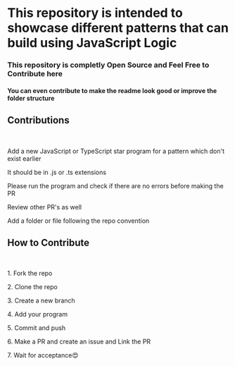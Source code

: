 <h1>This repository is intended to showcase different patterns that can build using JavaScript Logic


<br>


<h3> This repository is completly Open Source and Feel Free to Contribute here



<h4> You can even contribute to make the readme look good or improve the folder structure

<h2> Contributions </h2><br>

<p>Add a new JavaScript or TypeScript star program  for a pattern which don't exist earlier</p>
<p>It should be in .js or .ts extensions</p>
<p>Please run the program and check if there are no errors before making the PR</p>
<p>Review other PR's as well</p>
<p>Add a folder or file following the repo convention</p>

<h2> How to Contribute </h2><br>
<p>1. Fork the repo</p>
<p>2. Clone the repo</p>
<p>3. Create a new branch</p>
<p>4. Add your program</p>
<p>5. Commit and push</p>
<p>6. Make a PR and create an issue and Link the PR</p>
<p>7. Wait for acceptance😍</p>
